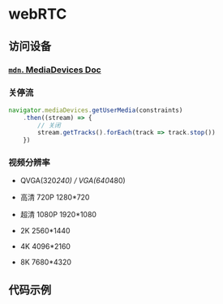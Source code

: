 # webRTC


## 访问设备

### [`mdn`. MediaDevices Doc](https://developer.mozilla.org/zh-CN/docs/Web/API/MediaDevices)

### 关停流
```js
navigator.mediaDevices.getUserMedia(constraints)
    .then((stream) => {
        // 关闭
        stream.getTracks().forEach(track => track.stop())
    })
```

### 视频分辨率

- QVGA(320*240) / VGA(640*480)

- 高清 720P 1280*720

- 超清 1080P 1920*1080

- 2K 2560*1440

- 4K 4096*2160

- 8K 7680*4320

## 代码示例

<!-- [演练场](/playground/#webrtc){target="_blank"} -->
<!-- <script setup>
    import Playground from '/components/playground/playground.vue'
</script>

<Playground /> -->